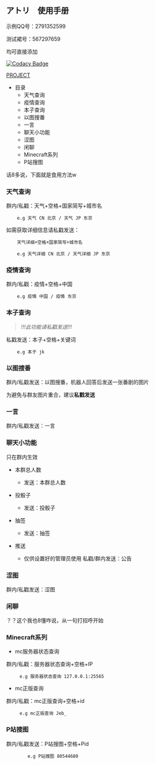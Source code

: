## アトリ　使用手册

示例QQ号：2791352599

测试裙号：567297659

均可直接添加

[![Codacy Badge](https://api.codacy.com/project/badge/Grade/06a32769a78248109e94a4cfacf38719)](https://app.codacy.com/manual/Kyomotoi/Aya?utm_source=github.com&utm_medium=referral&utm_content=Kyomotoi/Aya&utm_campaign=Badge_Grade_Dashboard)

[PROJECT](https://github.com/Kyomotoi/ATRI)

* 目录
  - 天气查询
  - 疫情查询
  - 本子查询
  - 以图搜番
  - 一言
  - 聊天小功能
  - 涩图
  - 闲聊
  - Minecraft系列
  - P站搜图
  
话8多说，下面就是食用方法w


### 天气查询
群内/私戳：天气+空格+国家简写+城市名
        
        e.g 天气 CN 北京 / 天气 JP 东京
        
如需获取详细信息请私戳发送：

        天气详细+空格+国家简写+城市名
        
        e.g 天气详细 CN 北京 / 天气详细 JP 东京
        

### 疫情查询
群内/私戳：疫情+空格+中国
        
        e.g 疫情 中国 / 疫情 东京


### 本子查询
> *!!!此功能请私戳发送!!!*

私戳发送：本子+空格+关键词

        e.g 本子 jk
        

### 以图搜番
群内/私戳发送：以图搜番，机器人回答后发送一张番剧的图片

为避免与群友图片重合，建议**私戳发送**
       

### 一言
群内/私戳发送：一言


### 聊天小功能
只在群内生效

* 本群总人数
  - 发送：本群总人数
* 投骰子
  - 发送：投骰子
* 抽签
  - 发送：抽签
  
* 推送
  - 仅供设置好的管理员使用 私戳/群内发送：公告
  
  
### 涩图
群内/私戳发送：涩图


### 闲聊
？？这个我也8懂咋说，从一句打招呼开始


### Minecraft系列
* mc服务器状态查询
 
 群内/私戳：服务器状态查询+空格+IP
 
         e.g 服务器状态查询 127.0.0.1:25565

* mc正版查询

 群内/私戳：mc正版查询+空格+id
 
         e.g mc正版查询 Jeb_


### P站搜图
群内/私戳发送：P站搜图+空格+Pid

            e.g P站搜图 80544680
